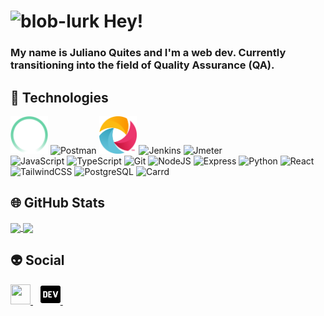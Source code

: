 # ![blob-lurk](https://user-images.githubusercontent.com/88687903/208220603-91f6ef38-9b90-4b1e-a390-5b1ccef627e5.gif) Hey!
<!-- ![Screenshot 2022-12-16 234857](https://user-images.githubusercontent.com/88687903/208220340-43723d40-2524-48b9-bbc6-9aa82bf34173.png)
 -->
### My name is Juliano Quites and I'm a web dev. Currently transitioning into the field of Quality Assurance (QA). 

## &#x1f47b; Technologies
<p align="left">
<img src="https://github.com/julianoquites/julianoquites/blob/main/Cypress_Logomark_White-Color.svg" width="60" height="60" alt="Cypress" />
<img src="https://www.svgrepo.com/show/354202/postman-icon.svg" width="60" height="60" alt="Postman" />
 <img src="https://github.com/appium/appium/blob/master/packages/appium/docs/overrides/assets/images/appium-logo.png" width="60" height="60" alt="Appium" />
 <img src="https://ftp-chi.osuosl.org/pub/jenkins/art/jenkins-logo/logo.svg" width="45" height="60" alt="Jenkins" />
 <img src="https://audacia.co.uk/img/technologies/apache-jmeter-white.png" width="60" height="60" alt="Jmeter" />
 

</br>
<img src="https://raw.githubusercontent.com/danielcranney/readme-generator/main/public/icons/skills/javascript-colored.svg" width="36" height="36" alt="JavaScript" />
<img src="https://raw.githubusercontent.com/danielcranney/readme-generator/main/public/icons/skills/typescript-colored.svg" width="36" height="36" alt="TypeScript" />
<img src="https://raw.githubusercontent.com/danielcranney/readme-generator/main/public/icons/skills/git-colored.svg" width="36" height="36" alt="Git" />
<img src="https://raw.githubusercontent.com/danielcranney/readme-generator/main/public/icons/skills/nodejs-colored.svg" width="36" height="36" alt="NodeJS" />
<img src="https://raw.githubusercontent.com/danielcranney/readme-generator/main/public/icons/skills/express-colored-dark.svg" width="36" height="36" alt="Express" />
<img src="https://raw.githubusercontent.com/danielcranney/readme-generator/main/public/icons/skills/python-colored.svg" width="36" height="36" alt="Python" />
<img src="https://raw.githubusercontent.com/danielcranney/readme-generator/main/public/icons/skills/react-colored.svg" width="36" height="36" alt="React" />
<img src="https://raw.githubusercontent.com/danielcranney/readme-generator/main/public/icons/skills/tailwindcss-colored.svg" width="36" height="36" alt="TailwindCSS" />
<img src="https://raw.githubusercontent.com/danielcranney/readme-generator/main/public/icons/skills/postgresql-colored.svg" width="36" height="36" alt="PostgreSQL" />
<img src="https://carrd.co/assets/docs/images/brand/svg/icon-color.svg" width="36" height="36" alt="Carrd" />
</p>

<!-- <img alt="Windows" src="https://img.shields.io/badge/-Windows-2d74d7?style=flat&logo=windows&logoColor=white" /> -->
<!-- ![](https://img.shields.io/badge/OS-Windows-informational?style=flat&logo=windows&logoColor=white&color=7f5af0)
![](https://img.shields.io/badge/Editor-VSCode-informational?style=flat&logo=visual-studio-code&logoColor=white&color=7f5af0)
![](https://img.shields.io/badge/VCS-Git-informational?style=flat&logo=git&logoColor=white&color=7f5af0)
![](https://img.shields.io/badge/Framework-React-informational?style=flat&logo=react&logoColor=white&color=7f5af0)
![](https://img.shields.io/badge/Framework-TailwindCSS-informational?style=flat&logo=tailwindcss&logoColor=white&color=7f5af0)
![](https://img.shields.io/badge/Code-Typescript-informational?style=flat&logo=typescript&logoColor=white&color=7f5af0)
![](https://img.shields.io/badge/Code-JavaScript-informational?style=flat&logo=javascript&logoColor=white&color=7f5af0)
![](https://img.shields.io/badge/Database-PostgreSQL-informational?style=flat&logo=postgresql&logoColor=white&color=7f5af0) -->

## &#x1f310; GitHub Stats

<a href="https://github.com/julianoquites">
  <img align="center" src="https://github-readme-stats-sigma-five.vercel.app/api/top-langs/?username=julianoquites&show_icons=true&text_color=94a1b2&theme=dark&langs_count=3&hide=java,css,html&bg_color=00000000" />
</a>
<a href="https://github.com/julianoquites">
  <img align="center" src="https://github-readme-stats-sigma-five.vercel.app/api?username=julianoquites&icon_color=7f5af0&ring_color=7f5af0&text_color=94a1b2&show_icons=true&line_height=27&theme=dark&bg_color=00000000"/>
</a>

##	&#x1f47d; Social

<p align="left">
    <a href="https://www.linkedin.com/in/julianoquites" target="_blank" rel="noreferrer">
        <picture>
            <source media="(prefers-color-scheme: dark)" srcset="https://raw.githubusercontent.com/danielcranney/readme-generator/main/public/icons/socials/linkedin-dark.svg" />
            <source media="(prefers-color-scheme: light)" srcset="https://raw.githubusercontent.com/danielcranney/readme-generator/main/public/icons/socials/linkedin.svg" />
            <img src="https://raw.githubusercontent.com/danielcranney/readme-generator/main/public/icons/socials/linkedin.svg" width="32" height="32" />
        </picture>
    </a>&nbsp;&nbsp;
  <a href="https://dev.to/julianoquites" target="_blank" rel="noreferrer">
        <picture>
            <source media="(prefers-color-scheme: dark)" srcset="https://github.com/julianoquites/julianoquites/blob/main/dev-brands-solid-white.svg" />
            <source media="(prefers-color-scheme: light)" srcset="https://github.com/julianoquites/julianoquites/blob/main/dev-brands-solid-black.svg" />
            <img src="https://github.com/julianoquites/julianoquites/blob/main/dev-brands-solid-black.svg" width="32" height="32" />
        </picture>
    </a>&nbsp;&nbsp;
</p>
